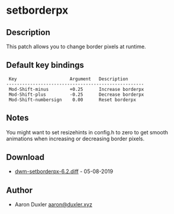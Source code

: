 setborderpx
===========

Description
-----------

This patch allows you to change border pixels at runtime.

Default key bindings
--------------------
	 Key                    Argument   Description
	----------------------------------------------------
	 Mod-Shift-minus        +0.25      Increase borderpx
	 Mod-Shift-plus         -0.25      Decrease borderpx
	 Mod-Shift-numbersign    0.00      Reset borderpx

Notes
-----
You might want to set resizehints in config.h to zero to get smooth animations 
when increasing or decreasing border pixels.

Download
--------
* [dwm-setborderpx-6.2.diff](dwm-setborderpx-6.2.diff) - 05-08-2019

Author
------
* Aaron Duxler <aaron@duxler.xyz>
